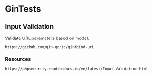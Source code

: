 # GinTests

## Input Validation
Validate URL parameters based on model:
```
https://github.com/gin-gonic/gin#bind-uri
```
### Resources
```
https://phpsecurity.readthedocs.io/en/latest/Input-Validation.html
```
